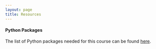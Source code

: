 ```yaml
---
layout: page
title: Resources 
--- 
```


#### Python Packages
The list of Python packages needed for this course can be found [here](https://docs.google.com/document/d/1ONXT04j5wCu_QLvwWuN3c_FW2BiIbQRAi2imsUcKM4s/edit?usp=sharing). 


